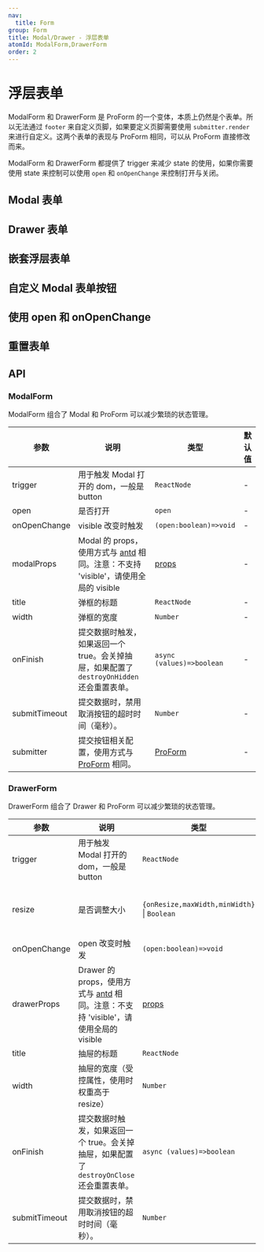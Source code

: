 ```yaml
---
nav:
  title: Form
group: Form
title: Modal/Drawer - 浮层表单
atomId: ModalForm,DrawerForm
order: 2
---
```


# 浮层表单

ModalForm 和 DrawerForm 是 ProForm 的一个变体，本质上仍然是个表单。所以无法通过 `footer` 来自定义页脚，如果要定义页脚需要使用 `submitter.render` 来进行自定义。这两个表单的表现与 ProForm 相同，可以从 ProForm 直接修改而来。

ModalForm 和 DrawerForm 都提供了 trigger 来减少 state 的使用，如果你需要使用 state 来控制可以使用 `open` 和 `onOpenChange` 来控制打开与关闭。

## Modal 表单

<code src="../../../../demos/form/ModalForm/modal-form.tsx"  background="var(--main-bg-color)" title="Modal 表单"></code>

## Drawer 表单

<code src="../../../../demos/form/ModalForm/drawer-form.tsx"  background="var(--main-bg-color)" title="Drawer 表单"></code>

## 嵌套浮层表单

<code src="../../../../demos/form/ModalForm/drawer-form-nested.tsx" debug  background="var(--main-bg-color)" title="Drawer Forms"></code>

## 自定义 Modal 表单按钮

<code src="../../../../demos/form/ModalForm/modal-form-submitter.tsx"  background="var(--main-bg-color)" title="自定义 Modal 表单按钮"></code>

## 使用 open 和 onOpenChange

<code src="../../../../demos/form/ModalForm/visible-on-visible-change.tsx"  background="var(--main-bg-color)" title="使用 open 和 onOpenChange"></code>

## 重置表单

<code src="../../../../demos/form/ModalForm/modal-form-reset.tsx"  background="var(--main-bg-color)" title="重置表单"></code>

## API

### ModalForm

ModalForm 组合了 Modal 和 ProForm 可以减少繁琐的状态管理。

| 参数          | 说明                                                                                                                          | 类型                                                        | 默认值 |
| ------------- | ----------------------------------------------------------------------------------------------------------------------------- | ----------------------------------------------------------- | ------ |
| trigger       | 用于触发 Modal 打开的 dom，一般是 button                                                                                      | `ReactNode`                                                 | -      |
| open          | 是否打开                                                                                                                      | `open`                                                      | -      |
| onOpenChange  | visible 改变时触发                                                                                                            | `(open:boolean)=>void`                                      | -      |
| modalProps    | Modal 的 props，使用方式与 [antd](https://ant.design/components/modal-cn/) 相同。注意：不支持 'visible'，请使用全局的 visible | [props](https://ant.design/components/modal-cn/#API)        | -      |
| title         | 弹框的标题                                                                                                                    | `ReactNode`                                                 | -      |
| width         | 弹框的宽度                                                                                                                    | `Number`                                                    | -      |
| onFinish      | 提交数据时触发，如果返回一个 true。会关掉抽屉，如果配置了 `destroyOnHidden` 还会重置表单。                                    | `async (values)=>boolean`                                   | -      |
| submitTimeout | 提交数据时，禁用取消按钮的超时时间（毫秒）。                                                                                  | `Number`                                                    | -      |
| submitter     | 提交按钮相关配置，使用方式与 [ProForm](https://procomponents.ant.design/components/form) 相同。                               | [ProForm](https://procomponents.ant.design/components/form) | -      |

### DrawerForm

DrawerForm 组合了 Drawer 和 ProForm 可以减少繁琐的状态管理。

| 参数          | 说明                                                                                                                            | 类型                                                  | 默认值                                                                     |
| ------------- | ------------------------------------------------------------------------------------------------------------------------------- | ----------------------------------------------------- | -------------------------------------------------------------------------- |
| trigger       | 用于触发 Modal 打开的 dom，一般是 button                                                                                        | `ReactNode`                                           | -                                                                          |
| resize        | 是否调整大小                                                                                                                    | `{onResize,maxWidth,minWidth}` \| `Boolean`           | { onResize: () => { }, maxWidth: window\.innerWidth \* 0.8, minWidth: 300} |
| onOpenChange  | open 改变时触发                                                                                                                 | `(open:boolean)=>void`                                | -                                                                          |
| drawerProps   | Drawer 的 props，使用方式与 [antd](https://ant.design/components/drawer-cn/) 相同。注意：不支持 'visible'，请使用全局的 visible | [props](https://ant.design/components/drawer-cn/#API) | -                                                                          |
| title         | 抽屉的标题                                                                                                                      | `ReactNode`                                           | -                                                                          |
| width         | 抽屉的宽度（受控属性，使用时权重高于 resize）                                                                                   | `Number`                                              | -                                                                          |
| onFinish      | 提交数据时触发，如果返回一个 true。会关掉抽屉，如果配置了 `destroyOnClose` 还会重置表单。                                       | `async (values)=>boolean`                             | -                                                                          |
| submitTimeout | 提交数据时，禁用取消按钮的超时时间（毫秒）。                                                                                    | `Number`                                              | -                                                                          |
